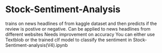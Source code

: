 # Stock-Sentiment-Analysis
trains on news headlines of from kaggle dataset and then predicts if the review is postive or negative.  Can be applied to news headlines from different websites
Needs improvement on accuracy
You can either use Textblob or the trained clf model to classify the sentiment in Stock-Sentiment-analysis(V4).ipynb
